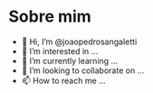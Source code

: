 # Sobre mim
- 👋 Hi, I’m @joaopedrosangaletti
- 👀 I’m interested in ...
- 🌱 I’m currently learning ...
- 💞️ I’m looking to collaborate on ...
- 📫 How to reach me ...

<!---
joaopedrosangaletti/joaopedrosangaletti is a ✨ special ✨ repository because its `README.md` (this file) appears on your GitHub profile.
You can click the Preview link to take a look at your changes.
--->
